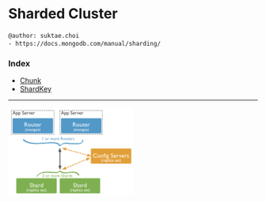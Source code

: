 # Sharded Cluster

```
@author: suktae.choi
- https://docs.mongodb.com/manual/sharding/
```

### Index
- [Chunk](chunk)
- [ShardKey](shardkey)

***

<img src="1.png" width="50%">